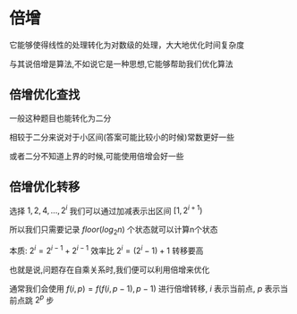 # 倍增

它能够使得线性的处理转化为对数级的处理，大大地优化时间复杂度

与其说倍增是算法,不如说它是一种思想,它能够帮助我们优化算法

## 倍增优化查找

一般这种题目也能转化为二分

相较于二分来说对于小区间(答案可能比较小的时候)常数更好一些

或者二分不知道上界的时候,可能使用倍增会好一些

## 倍增优化转移

选择 $1,2,4,...,2^i$ 我们可以通过加减表示出区间 $[1,2^{i+1})$  

所以我们只需要记录 $floor(log_2n)$ 个状态就可以计算n个状态

本质: $2^i=2^{i-1}+2^{i-1}$ 效率比 $2^i=(2^i-1)+1$ 转移要高

也就是说,问题存在自乘关系时,我们便可以利用倍增来优化

通常我们会使用 $f(i,p)=f(f(i,p-1),p-1)$ 进行倍增转移, $i$ 表示当前点, $p$ 表示当前点跳 $2^p$ 步